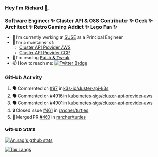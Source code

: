 ### Hey I'm Richard 👋, 

<h3 align="left">Software Engineer ✨ Cluster API & OSS Contributor ✨ Geek ✨ Architect ✨ Retro Gaming Addict ✨ Lego Fan ✨</h3>

- 🔭 I’m currently working at [SUSE](https://www.suse.com/) as a Principal Engineer
- 👯 I’m a maintainer of:
  -  [Cluster API Provider AWS](https://github.com/kubernetes-sigs/cluster-api-provider-aws)
  -  [Cluster API Provider GCP](https://github.com/kubernetes-sigs/cluster-api-provider-gcp)
- 💬 I'm reading [Patch & Tweak](https://bjooks.com/products/patch-tweak-exploring-modular-synthesis)
- 📫 How to reach me: [![Twitter Badge](https://img.shields.io/badge/-@fruit_case-00acee?style=flat&logo=Twitter&logoColor=white)](https://twitter.com/intent/follow?screen_name=fruit_case "Follow on Twitter")

### GitHub Activity 

<!--START_SECTION:activity-->
1. 🗣 Commented on [#97](https://github.com/k3s-io/cluster-api-k3s/pull/97#issuecomment-2046900415) in [k3s-io/cluster-api-k3s](https://github.com/k3s-io/cluster-api-k3s)
2. 🗣 Commented on [#4916](https://github.com/kubernetes-sigs/cluster-api-provider-aws/pull/4916#issuecomment-2045651453) in [kubernetes-sigs/cluster-api-provider-aws](https://github.com/kubernetes-sigs/cluster-api-provider-aws)
3. 🗣 Commented on [#4901](https://github.com/kubernetes-sigs/cluster-api-provider-aws/pull/4901#issuecomment-2045225094) in [kubernetes-sigs/cluster-api-provider-aws](https://github.com/kubernetes-sigs/cluster-api-provider-aws)
4. 🔒 Closed issue [#461](https://github.com/rancher/turtles/issues/461) in [rancher/turtles](https://github.com/rancher/turtles)
5. 🎉 Merged PR [#460](https://github.com/rancher/turtles/pull/460) in [rancher/turtles](https://github.com/rancher/turtles)
<!--END_SECTION:activity-->

### GitHub Stats

[![Anurag's github stats](https://github-readme-stats.vercel.app/api?username=richardcase&count_private=true&show_icons=true)](https://github.com/anuraghazra/github-readme-stats)

[![Top Langs](https://github-readme-stats.vercel.app/api/top-langs/?username=richardcase&hide=html&layout=compact)](https://github.com/anuraghazra/github-readme-stats)
